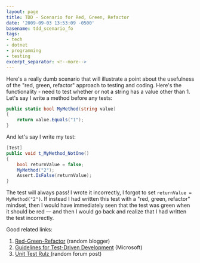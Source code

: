 ```yaml
---
layout: page
title: TDD - Scenario for Red, Green, Refactor
date: '2009-09-03 13:53:09 -0500'
basename: tdd_scenario_fo
tags:
- tech
- dotnet
- programming
- testing
excerpt_separator: <!--more-->
---
```


Here's a really dumb scenario that will illustrate a point about the usefulness
of the "red, green, refactor" approach to testing and coding. Here's the
functionality - need to test whether or not a string has a value other than 1.
Let's say I write a method before any tests:

<!--more-->

```csharp
public static bool MyMethod(string value)
{
    return value.Equals("1");
}
```

And let's say I write my test:

```csharp
[Test]
public void t_MyMethod_NotOne()
{
    bool returnValue = false;
    MyMethod("2");
    Assert.IsFalse(returnValue);
}
```

The test will always pass! I wrote it incorrectly, I forgot to set `returnValue
= MyMethod("2")`. If instead I had written this test with a "red, green,
refactor" mindset, then I would have immediately seen that the test was green
when it should be red &mdash; and then I would go back and realize that I had
written the test incorrectly.

Good related links:

<ol>
<li><a href="http://jamesshore.com/Blog/Red-Green-Refactor.html">Red-Green-Refactor</a> (random blogger)</li>
<li><a href="http://msdn.microsoft.com/en-us/library/aa730844(VS.80).aspx">Guidelines for Test-Driven Development</a> (Microsoft)</li>
<li><a href="http://tech.groups.yahoo.com/group/extremeprogramming/message/111829">Unit Test Rulz </a> (random forum post)</li>
</ol>
